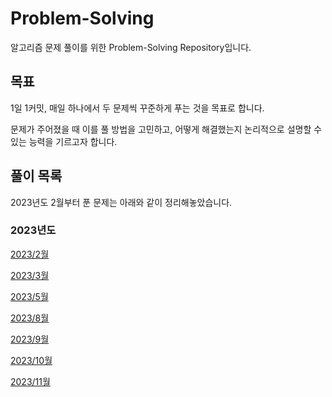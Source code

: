 # Problem-Solving #

알고리즘 문제 풀이를 위한 Problem-Solving Repository입니다.

## 목표 ##

1일 1커밋, 매일 하나에서 두 문제씩 꾸준하게 푸는 것을 목표로 합니다.

문제가 주어졌을 때 이를 풀 방법을 고민하고, 어떻게 해결했는지 논리적으로 설명할 수 있는 능력을 기르고자 합니다.

## 풀이 목록 ##

2023년도 2월부터 푼 문제는 아래와 같이 정리해놓았습니다.

### 2023년도 ###

[2023/2월](2023/02/README.md)

[2023/3월](2023/03/README.md)

[2023/5월](2023/05/README.md)

[2023/8월](2023/08/README.md)

[2023/9월](2023/09/README.md)

[2023/10월](2023/10/README.md)

[2023/11월](2023/11/README.md)
